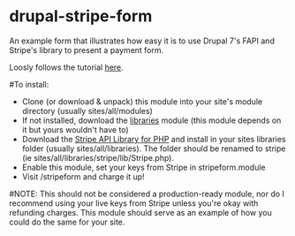drupal-stripe-form
==================

An example form that illustrates how easy it is to use Drupal 7's FAPI and Stripe's library to present a payment form.

Loosly follows the tutorial [here](http://www.webomelette.com/comment/1037).

#To install:

- Clone (or download & unpack) this module into your site's module directory (usually sites/all/modules)
- If not installed, download the [libraries](http://drupal.org/project/libraries) module (this module depends on it but yours wouldn't have to)
- Download the [Stripe API Library for PHP](https://stripe.com/docs/libraries) and install in your sites libraries folder (usually sites/all/libraries). The folder should be renamed to stripe (ie sites/all/libraries/stripe/lib/Stripe.php).
- Enable this module, set your keys from Stripe in stripeform.module
- Visit /stripeform and charge it up!

#NOTE: This should not be considered a production-ready module, nor do I recommend using your live keys from Stripe unless you're okay with refunding charges.  This module should serve as an example of how you could do the same for your site.
